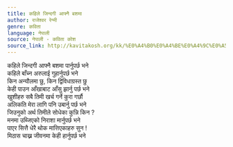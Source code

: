 ```yaml
---
title: कहिले जिन्दगी आफ्नै बशमा
author: राजेश्वर रेग्मी
genre: कविता
language: नेपाली
source: नेपाली - कविता कोश
source_link: http://kavitakosh.org/kk/%E0%A4%B0%E0%A4%BE%E0%A4%9C%E0%A5%87%E0%A4%B6%E0%A5%8D%E0%A4%B5%E0%A4%B0_%E0%A4%B0%E0%A5%87%E0%A4%97%E0%A5%8D%E0%A4%AE%E0%A5%80
---
```


कहिले जिन्दगी आफ्नै बशमा पार्नुपर्छ भने  
कहिले बाँच्न अरुलाई गुहार्नुपर्छ भने  
किन अन्यौलमा छु, किन द्विविधाग्रस्त छु  
केही पाउन आँखाबाट आँसु झार्नु पर्छ भने  
खुशीहरु सबै तिमी खर्च गर्ने कुरा गर्छौ  
अलिकति मेरा लागि पनि उबार्नु पर्छ भने  
जिउनुको अर्थ तिमीले सोधेका कुन्नि किन ?  
मनमा उब्जिएको निराशा मार्नुपर्छ भने  
पाएर सित्तै धेरै थोक मात्तिएकाहरु सुन !  
मिठास चाख्न जीवनमा केही हार्नुपर्छ भने
